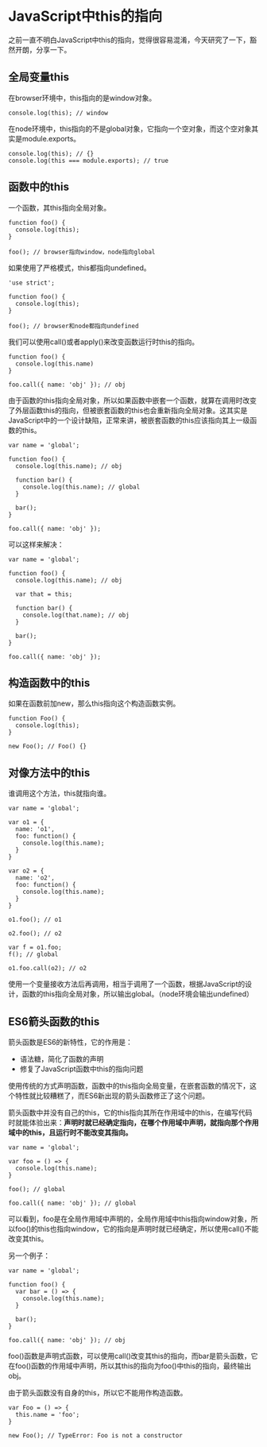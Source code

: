 # JavaScript中this的指向

之前一直不明白JavaScript中this的指向，觉得很容易混淆，今天研究了一下，豁然开朗，分享一下。

## 全局变量this

在browser环境中，this指向的是window对象。

    console.log(this); // window

在node环境中，this指向的不是global对象，它指向一个空对象，而这个空对象其实是module.exports。

    console.log(this); // {}
    console.log(this === module.exports); // true

## 函数中的this

一个函数，其this指向全局对象。

    function foo() {
      console.log(this);
    }

    foo(); // browser指向window，node指向global

如果使用了严格模式，this都指向undefined。

    'use strict';

    function foo() {
      console.log(this);
    }

    foo(); // browser和node都指向undefined

我们可以使用call()或者apply()来改变函数运行时this的指向。

    function foo() {
      console.log(this.name)
    }

    foo.call({ name: 'obj' }); // obj

由于函数的this指向全局对象，所以如果函数中嵌套一个函数，就算在调用时改变了外层函数this的指向，但被嵌套函数的this也会重新指向全局对象。这其实是JavaScript中的一个设计缺陷，正常来讲，被嵌套函数的this应该指向其上一级函数的this。

    var name = 'global';

    function foo() {
      console.log(this.name); // obj

      function bar() {
        console.log(this.name); // global
      }

      bar();
    }

    foo.call({ name: 'obj' });

可以这样来解决：

    var name = 'global';

    function foo() {
      console.log(this.name); // obj

      var that = this;

      function bar() {
        console.log(that.name); // obj
      }

      bar();
    }

    foo.call({ name: 'obj' });

## 构造函数中的this

如果在函数前加new，那么this指向这个构造函数实例。

    function Foo() {
      console.log(this);
    }

    new Foo(); // Foo() {}

## 对像方法中的this

谁调用这个方法，this就指向谁。

    var name = 'global';

    var o1 = {
      name: 'o1',
      foo: function() {
        console.log(this.name);
      }
    }

    var o2 = {
      name: 'o2',
      foo: function() {
        console.log(this.name);
      }
    }

    o1.foo(); // o1

    o2.foo(); // o2

    var f = o1.foo;
    f(); // global

    o1.foo.call(o2); // o2

使用一个变量接收方法后再调用，相当于调用了一个函数，根据JavaScript的设计，函数的this指向全局对象，所以输出global。（node环境会输出undefined）

## ES6箭头函数的this

箭头函数是ES6的新特性，它的作用是：

* 语法糖，简化了函数的声明
* 修复了JavaScript函数中this的指向问题

使用传统的方式声明函数，函数中的this指向全局变量，在嵌套函数的情况下，这个特性就比较糟糕了，而ES6新出现的箭头函数修正了这个问题。

箭头函数中并没有自己的this，它的this指向其所在作用域中的this，在编写代码时就能体验出来：**声明时就已经确定指向，在哪个作用域中声明，就指向那个作用域中的this，且运行时不能改变其指向。**

    var name = 'global';

    var foo = () => {
      console.log(this.name);
    }

    foo(); // global

    foo.call({ name: 'obj' }); // global

可以看到，foo是在全局作用域中声明的，全局作用域中this指向window对象，所以foo()的this也指向window，它的指向是声明时就已经确定，所以使用call()不能改变其this。

另一个例子：

    var name = 'global';

    function foo() {
      var bar = () => {
        console.log(this.name);
      }

      bar();
    }

    foo.call({ name: 'obj' }); // obj

foo()函数是声明式函数，可以使用call()改变其this的指向，而bar是箭头函数，它在foo()函数的作用域中声明，所以其this的指向为foo()中this的指向，最终输出obj。

由于箭头函数没有自身的this，所以它不能用作构造函数。

    var Foo = () => {
      this.name = 'foo';
    }

    new Foo(); // TypeError: Foo is not a constructor